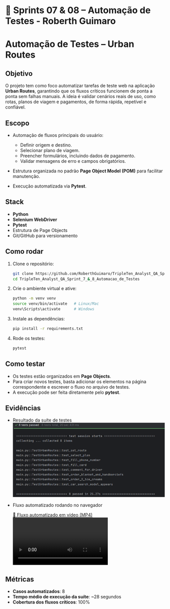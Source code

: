 # 📌 Sprints 07 & 08 – Automação de Testes - Roberth Guimaro

# Automação de Testes – Urban Routes

## Objetivo

O projeto tem como foco automatizar tarefas de teste web na aplicação **Urban Routes**, garantindo que os fluxos críticos funcionem de ponta a ponta sem falhas manuais. A ideia é validar cenários reais de uso, como rotas, planos de viagem e pagamentos, de forma rápida, repetível e confiável.

## Escopo

* Automação de fluxos principais do usuário:

  * Definir origem e destino.
  * Selecionar plano de viagem.
  * Preencher formulários, incluindo dados de pagamento.
  * Validar mensagens de erro e campos obrigatórios.
* Estrutura organizada no padrão **Page Object Model (POM)** para facilitar manutenção.
* Execução automatizada via **Pytest**.

## Stack

* **Python**
* **Selenium WebDriver**
* **Pytest**
* Estrutura de Page Objects
* Git/GitHub para versionamento

## Como rodar

1. Clone o repositório:

   ```bash
   git clone https://github.com/RoberthGuimaro/TripleTen_Analyst_QA_Sprint_7_&_8_Automacao_de_Testes.git
   cd TripleTen_Analyst_QA_Sprint_7_&_8_Automacao_de_Testes
   ```

2. Crie o ambiente virtual e ative:

   ```bash
   python -m venv venv
   source venv/bin/activate   # Linux/Mac
   venv\Scripts\activate      # Windows
   ```

3. Instale as dependências:

   ```bash
   pip install -r requirements.txt
   ```

4. Rode os testes:

   ```bash
   pytest
   ```

## Como testar

* Os testes estão organizados em **Page Objects**.
* Para criar novos testes, basta adicionar os elementos na página correspondente e escrever o fluxo no arquivo de testes.
* A execução pode ser feita diretamente pelo **pytest**.

## Evidências

- Resultado da suíte de testes  
  ![Execução dos testes](Evidencias/Testes_passando.png)

- Fluxo automatizado rodando no navegador
  
  [🎥 Fluxo automatizado em vídeo (MP4)](Evidencias/Execucao_completa.mp4)
  <video src="Evidencias/Fluxo_completo.mp4" controls>
  

## Métricas
- **Casos automatizados**: 8  
- **Tempo médio de execução da suíte**: ~28 segundos  
- **Cobertura dos fluxos críticos**: 100%  
